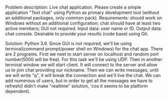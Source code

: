 Problem description:
Live chat application. Please create a simple application "Text chat" using Python as primary development tool 
(without an additional packages, only common pack). Requirements: should work on Windows without an additional configuration; 
chat should have at least two active members; GUI not required. Input data: user name or ID. Output data: chat console.
Desirable to provide your results (code base) using Git.

Solution:
Python 3.6. Since GUI is not required, we'll be using terminal(command prompt/power shell on Windows) for the chat app.
There are 2 programs. First we neet to start server on localhost and random port number(5000 will be free). For this task
we'll be using UDP. Then in another terminal window we will start client. It will connect to the server and allow us to join chat 
providing our nickname. Then we can write messages, until we will write "q", it will break the connection and we'll live the chat. 
We can add numerous of users, but in order to get all the messages we have to refresh(I didn't make "realtime" solution, 
'cos it seems to be platform dependent). 
